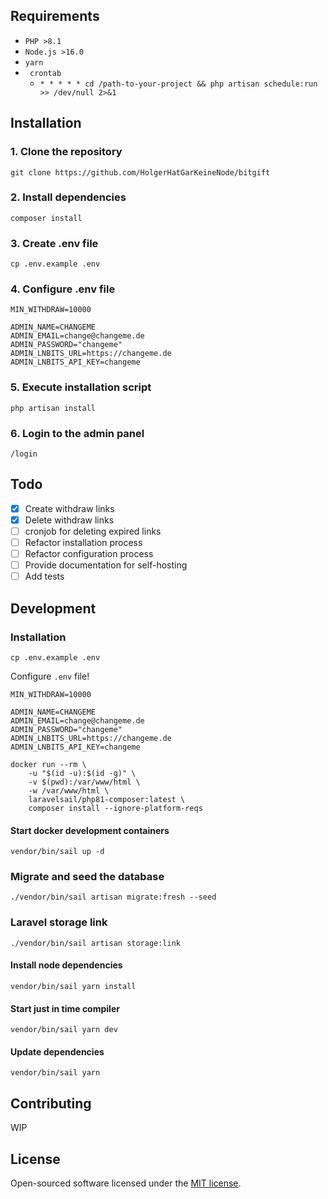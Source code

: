 ## Requirements

- `PHP >8.1`
- `Node.js >16.0`
- `yarn`
- ` crontab`
  - `* * * * * cd /path-to-your-project && php artisan schedule:run >> /dev/null 2>&1`

## Installation

### 1. Clone the repository

`git clone https://github.com/HolgerHatGarKeineNode/bitgift`

### 2. Install dependencies

`composer install`

### 3. Create .env file

`cp .env.example .env`

### 4. Configure .env file

```dotenv
MIN_WITHDRAW=10000

ADMIN_NAME=CHANGEME
ADMIN_EMAIL=change@changeme.de
ADMIN_PASSWORD="changeme"
ADMIN_LNBITS_URL=https://changeme.de
ADMIN_LNBITS_API_KEY=changeme
```

### 5. Execute installation script

`php artisan install`

### 6. Login to the admin panel

`/login`

## Todo

- [x] Create withdraw links
- [x] Delete withdraw links
- [ ] cronjob for deleting expired links
- [ ] Refactor installation process
- [ ] Refactor configuration process
- [ ] Provide documentation for self-hosting
- [ ] Add tests

## Development

### Installation

```cp .env.example .env```

Configure `.env` file!

```dotenv
MIN_WITHDRAW=10000

ADMIN_NAME=CHANGEME
ADMIN_EMAIL=change@changeme.de
ADMIN_PASSWORD="changeme"
ADMIN_LNBITS_URL=https://changeme.de
ADMIN_LNBITS_API_KEY=changeme
```

```
docker run --rm \
    -u "$(id -u):$(id -g)" \
    -v $(pwd):/var/www/html \
    -w /var/www/html \
    laravelsail/php81-composer:latest \
    composer install --ignore-platform-reqs
```

#### Start docker development containers

```vendor/bin/sail up -d```

### Migrate and seed the database

```./vendor/bin/sail artisan migrate:fresh --seed```

### Laravel storage link

```./vendor/bin/sail artisan storage:link```

#### Install node dependencies

```vendor/bin/sail yarn install```

#### Start just in time compiler

```vendor/bin/sail yarn dev```

#### Update dependencies

```vendor/bin/sail yarn```

## Contributing

WIP

## License

Open-sourced software licensed under the [MIT license](https://opensource.org/licenses/MIT).
